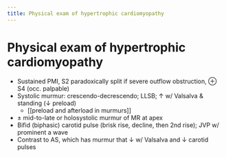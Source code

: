 ```yaml
---
title: Physical exam of hypertrophic cardiomyopathy
---
```


# Physical exam of hypertrophic cardiomyopathy

- Sustained PMI, S2 paradoxically split if severe outflow obstruction, ⊕ S4 (occ. palpable)
- Systolic murmur: crescendo-decrescendo; LLSB; ↑ w/ Valsalva & standing (↓ preload)
  - [[preload and afterload in murmurs]]
- ± mid-to-late or holosystolic murmur of MR at apex
- Bifid (biphasic) carotid pulse (brisk rise, decline, then 2nd rise); JVP w/ prominent a wave
- Contrast to AS, which has murmur that ↓ w/ Valsalva and ↓ carotid pulses
